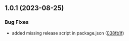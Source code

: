

## 1.0.1 (2023-08-25)


### Bug Fixes

* added missing release script in package.json ([038fb1f](https://github.com/elderalves/exp_mock_data/commit/038fb1f051802a16cea2eeb29533d0fcf24260cb))